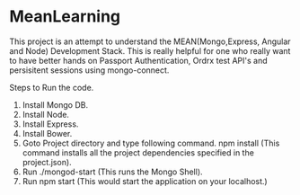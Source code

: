 # MeanLearning
This project is an attempt to understand the MEAN(Mongo,Express, Angular and Node) Development Stack. This is really helpful for one who really want to have better hands on Passport Authentication, Ordrx test API's and persisitent sessions using mongo-connect. 



Steps to Run the code.
1. Install Mongo DB.
2. Install Node.
3. Install Express.
4. Install Bower.
5. Goto Project directory and type following command.
      npm install (This command installs all the project dependencies specified in the project.json).
6. Run ./mongod-start   (This runs the Mongo Shell).
7. Run npm start (This would start the application on your localhost.)
      


